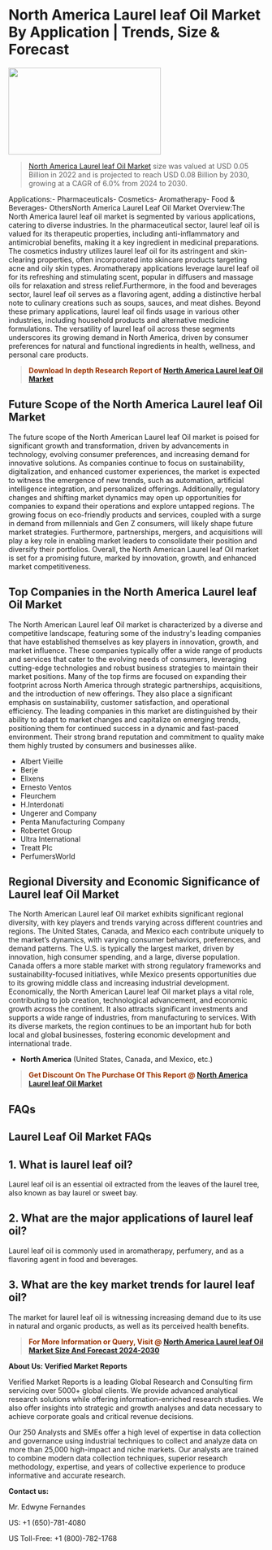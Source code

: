 <p><h1>North America Laurel leaf Oil Market By Application | Trends, Size & Forecast</h1><p><img class="aligncenter size-medium wp-image-105565" src="https://ffe5etoiles.com/wp-content/uploads/2025/01/MST7-300x171.png" alt="" width="300" height="171" /></p><blockquote><p><a href="https://www.verifiedmarketreports.com/download-sample/?rid=520654&utm_source=Github-NA&utm_medium=358" target="_blank">North America Laurel leaf Oil Market</a> size was valued at USD 0.05 Billion in 2022 and is projected to reach USD 0.08 Billion by 2030, growing at a CAGR of 6.0% from 2024 to 2030.</p></blockquote>Applications:- Pharmaceuticals- Cosmetics- Aromatherapy- Food & Beverages- OthersNorth America Laurel Leaf Oil Market Overview:The North America laurel leaf oil market is segmented by various applications, catering to diverse industries. In the pharmaceutical sector, laurel leaf oil is valued for its therapeutic properties, including anti-inflammatory and antimicrobial benefits, making it a key ingredient in medicinal preparations. The cosmetics industry utilizes laurel leaf oil for its astringent and skin-clearing properties, often incorporated into skincare products targeting acne and oily skin types. Aromatherapy applications leverage laurel leaf oil for its refreshing and stimulating scent, popular in diffusers and massage oils for relaxation and stress relief.Furthermore, in the food and beverages sector, laurel leaf oil serves as a flavoring agent, adding a distinctive herbal note to culinary creations such as soups, sauces, and meat dishes. Beyond these primary applications, laurel leaf oil finds usage in various other industries, including household products and alternative medicine formulations. The versatility of laurel leaf oil across these segments underscores its growing demand in North America, driven by consumer preferences for natural and functional ingredients in health, wellness, and personal care products.</p><blockquote><p><span style="color: #993300;"><strong>Download In depth Research Report of <a href="https://www.verifiedmarketreports.com/download-sample/?rid=520654&utm_source=Github-NA&utm_medium=358">North America Laurel leaf Oil Market</a></strong></span></p></blockquote><h2>Future Scope of the North America Laurel leaf Oil Market</h2><p>The future scope of the North American Laurel leaf Oil market is poised for significant growth and transformation, driven by advancements in technology, evolving consumer preferences, and increasing demand for innovative solutions. As companies continue to focus on sustainability, digitalization, and enhanced customer experiences, the market is expected to witness the emergence of new trends, such as automation, artificial intelligence integration, and personalized offerings. Additionally, regulatory changes and shifting market dynamics may open up opportunities for companies to expand their operations and explore untapped regions. The growing focus on eco-friendly products and services, coupled with a surge in demand from millennials and Gen Z consumers, will likely shape future market strategies. Furthermore, partnerships, mergers, and acquisitions will play a key role in enabling market leaders to consolidate their position and diversify their portfolios. Overall, the North American Laurel leaf Oil market is set for a promising future, marked by innovation, growth, and enhanced market competitiveness.</p><h2>Top Companies in the North America Laurel leaf Oil Market</h2><p>The North American Laurel leaf Oil market is characterized by a diverse and competitive landscape, featuring some of the industry's leading companies that have established themselves as key players in innovation, growth, and market influence. These companies typically offer a wide range of products and services that cater to the evolving needs of consumers, leveraging cutting-edge technologies and robust business strategies to maintain their market positions. Many of the top firms are focused on expanding their footprint across North America through strategic partnerships, acquisitions, and the introduction of new offerings. They also place a significant emphasis on sustainability, customer satisfaction, and operational efficiency. The leading companies in this market are distinguished by their ability to adapt to market changes and capitalize on emerging trends, positioning them for continued success in a dynamic and fast-paced environment. Their strong brand reputation and commitment to quality make them highly trusted by consumers and businesses alike.</p><p><ul><li>Albert Vieille </li><li> Berje </li><li> Elixens </li><li> Ernesto Ventos </li><li> Fleurchem </li><li> H.Interdonati </li><li> Ungerer and Company </li><li> Penta Manufacturing Company </li><li> Robertet Group </li><li> Ultra International </li><li> Treatt Plc </li><li> PerfumersWorld</li></ul></p><h2>Regional Diversity and Economic Significance of Laurel leaf Oil Market</h2><p>The North American Laurel leaf Oil market exhibits significant regional diversity, with key players and trends varying across different countries and regions. The United States, Canada, and Mexico each contribute uniquely to the market’s dynamics, with varying consumer behaviors, preferences, and demand patterns. The U.S. is typically the largest market, driven by innovation, high consumer spending, and a large, diverse population. Canada offers a more stable market with strong regulatory frameworks and sustainability-focused initiatives, while Mexico presents opportunities due to its growing middle class and increasing industrial development. Economically, the North American Laurel leaf Oil market plays a vital role, contributing to job creation, technological advancement, and economic growth across the continent. It also attracts significant investments and supports a wide range of industries, from manufacturing to services. With its diverse markets, the region continues to be an important hub for both local and global businesses, fostering economic development and international trade.</p><ul> <li><strong>North America</strong> (United States, Canada, and Mexico, etc.)</li></ul><blockquote><p><span style="color: #993300;"><strong>Get Discount On The Purchase Of This Report @ <a href="https://www.verifiedmarketreports.com/ask-for-discount/?rid=520654&utm_source=Github-NA&utm_medium=358">North America Laurel leaf Oil Market</a></strong></span></p></blockquote><h2>FAQs</h2><p><h2>Laurel Leaf Oil Market FAQs</h1><h2>1. What is laurel leaf oil?</div><div></h2><p>Laurel leaf oil is an essential oil extracted from the leaves of the laurel tree, also known as bay laurel or sweet bay.</p><h2>2. What are the major applications of laurel leaf oil?</div><div></h2><p>Laurel leaf oil is commonly used in aromatherapy, perfumery, and as a flavoring agent in food and beverages.</p><h2>3. What are the key market trends for laurel leaf oil?</div><div></h2><p>The market for laurel leaf oil is witnessing increasing demand due to its use in natural and organic products, as well as its perceived health benefits.</p><!-- Add more FAQs and answers here --></body></html></p><blockquote><p><span style="color: #993300;"><strong>For More Information or Query, Visit @ <a href="https://www.verifiedmarketreports.com/product/laurel-leaf-oil-market-size-and-forecast/">North America Laurel leaf Oil Market Size And Forecast 2024-2030</a></strong></span></p></blockquote><p><strong>About Us: Verified Market Reports</strong></p><p>Verified Market Reports is a leading Global Research and Consulting firm servicing over 5000+ global clients. We provide advanced analytical research solutions while offering information-enriched research studies. We also offer insights into strategic and growth analyses and data necessary to achieve corporate goals and critical revenue decisions.</p><p>Our 250 Analysts and SMEs offer a high level of expertise in data collection and governance using industrial techniques to collect and analyze data on more than 25,000 high-impact and niche markets. Our analysts are trained to combine modern data collection techniques, superior research methodology, expertise, and years of collective experience to produce informative and accurate research.</p><p><strong>Contact us:</strong></p><p>Mr. Edwyne Fernandes</p><p>US: +1 (650)-781-4080</p><p>US Toll-Free: +1 (800)-782-1768</p>
